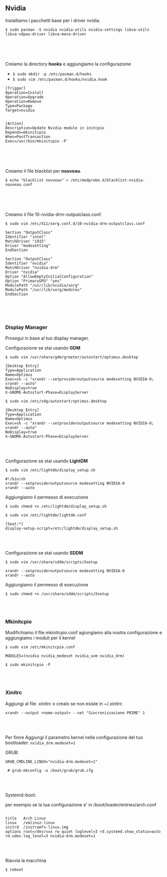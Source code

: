 ## Nvidia

Installiamo i pacchetti base per i driver nvidia.

`$ sudo pacman -S nvidia nvidia-utils nvidia-settings libva-utils libva-vdpau-driver libva-mesa-driver`

<br><br><br>

Creiamo la directory **hooks** e aggiungiamo la configurazione

- `$ sudo mkdir -p /etc/pacman.d/hooks`
- `$ sudo vim /etc/pacman.d/hooks/nvidia.hook`

```
[Trigger]
Operation=Install
Operation=Upgrade
Operation=Remove
Type=Package
Target=nvidia


[Action]
Description=Update Nvidia module in initcpio
Depends=mkinitcpio
When=PostTransaction
Exec=/usr/bin/mkinitcpio -P`

```
<br><br><br>

Creiamo il file blacklist per **nouveau**.

`$ echo "blacklist nouveau" > /etc/modprobe.d/blacklist-nvidia-nouveau.conf`

<br><br><br>

Creiamo il file 10-nvidia-drm-outputclass.conf.

`$ sudo vim /etc/X11/xorg.conf.d/10-nvidia-drm-outputclass.conf`

```
Section "OutputClass"
Identifier "intel"
MatchDriver "i915"
Driver "modesetting"
EndSection

Section "OutputClass"
Identifier "nvidia"
MatchDriver "nvidia-drm"
Driver "nvidia"
Option "AllowEmptyInitialConfiguration"
Option "PrimaryGPU" "yes"
ModulePath "/usr/lib/nvidia/xorg"
ModulePath "/usr/lib/xorg/modules"
EndSection

```
<br><br><br>


### Display Manager
Prosegui in base al tuo display manager.

Configurazione se stai usando **GDM**

`$ sudo vim /usr/share/gdm/greeter/autostart/optimus.desktop`

```
[Desktop Entry]
Type=Application
Name=Optimus
Exec=sh -c "xrandr --setprovideroutputsource modesetting NVIDIA-0; xrandr --auto"
NoDisplay=true
X-GNOME-Autostart-Phase=DisplayServer
```

`$ sudo vim /etc/xdg/autostart/optimus.desktop`

```
[Desktop Entry]
Type=Application
Name=Optimus
Exec=sh -c "xrandr --setprovideroutputsource modesetting NVIDIA-0; xrandr --auto"
NoDisplay=true
X-GNOME-Autostart-Phase=DisplayServer

```
<br><br>

Configurazione se stai usando **LightDM** 

`$ sudo vim /etc/lightdm/display_setup.sh`

```
#!/bin/sh
xrandr --setprovideroutputsource modesetting NVIDIA-0
xrandr --auto
```
Aggiungiamo il permesso di esecuzione

`$ sudo chmod +x /etc/lightdm/display_setup.sh`


`$ sudo vim /etc/lightdm/lightdm.conf`

```
[Seat:*]
display-setup-script=/etc/lightdm/display_setup.sh
```

<br><br>

Configurazione se stai usando **SDDM**

`$ sudo vim /usr/share/sddm/scripts/Xsetup`

```
xrandr --setprovideroutputsource modesetting NVIDIA-0
xrandr --auto
```
Aggiungiamo il permesso di esecuzione

`$ sudo chmod +x /usr/share/sddm/scripts/Xsetup`

<br><br>

### Mkinitcpio
Modifichiamo il file mkinitcpio.conf agiungiamo alla nostra configurazione e aggiungiamo i moduli per il kernel

`$ sudo vim /etc/mkinitcpio.conf`

```
MODULES=(nvidia nvidia_modeset nvidia_uvm nvidia_drm)
```

`$ sudo mkinitcpio -P`

<br><br>

### Xinitrc

Aggiungi al file .xinitrc o crealo se non esiste in ~/.xinitrc

```
xrandr --output <nome-output> --set "Sincronizzazione PRIME" 1

```
<br><br>

Per finire Aggiungi il parametro kernel nella configurazione del tuo bootloader: `nvidia_drm.modeset=1`

GRUB:

```
GRUB_CMDLINE_LINUX="nvidia-drm.modeset=1"
```

` # grub-mkconfig -o /boot/grub/grub.cfg`

<br><br> 

Systemd-boot:

per esempio se la tua configurazione e' in /boot/loader/entries/arch.conf

```

title   Arch Linux
linux   /vmlinuz-linux
initrd  /initramfs-linux.img
options root=/dev/xxx rw quiet loglevel=3 rd.systemd.show_status=auto rd.udev.log_level=3 nvidia-drm.modeset=1

```
<br><br>

Riavvia la macchina

`$ reboot`

